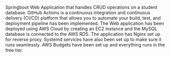 Springboot Web Application that handles CRUD operations on a student database. GitHub Actions is a continuous integration and continuous delivery (CI/CD) platform that allows you to automate your build, test, and deployment pipeline has been implemented.
The Web application has been deployed using AWS Cloud by creating an EC2 instance and the MySQL database is connected to the AWS RDS.
The application has Nginx set up for reverse proxy. 
Systemd services have also been set up to make sure it runs seamlessly.
AWS Budgets have been set up and everything runs in the free tier.
